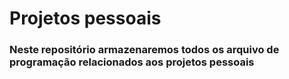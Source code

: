 # Projetos pessoais
### Neste repositório armazenaremos todos os arquivo de programação relacionados aos projetos pessoais